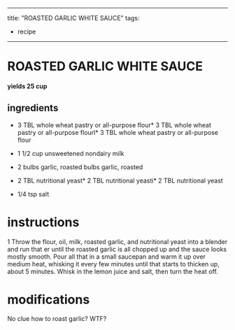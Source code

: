 

	
---
title: "ROASTED GARLIC WHITE SAUCE"
tags:
  - recipe
---
# ROASTED GARLIC WHITE SAUCE
#### yields 25 cup
## ingredients
* 3 TBL whole wheat pastry or all-purpose flour* 3 TBL whole wheat pastry or all-purpose flourl* 3 TBL whole wheat pastry or all-purpose flour
* 1 1/2 cup unsweetened nondairy milk

* 2 bulbs garlic, roasted bulbs garlic, roasted
* 2 TBL nutritional yeast* 2 TBL nutritional yeasti* 2 TBL nutritional yeast
* 1/4 tsp salt


# instructions
1 Throw the flour, oil, milk, roasted garlic, and nutritional yeast into a blender and run that  er until the roasted garlic is all chopped up and the sauce looks mostly smooth. Pour all that in a small saucepan and warm it up over medium heat, whisking it every few minutes until that    starts to thicken up, about 5 minutes. Whisk in the lemon juice and salt, then turn the heat off.

# modifications

No  clue how to roast garlic?
 WTF?
	

